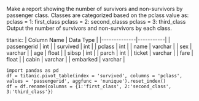 Make a report showing the number of survivors and non-survivors by passenger class.
Classes are categorized based on the pclass value as:
pclass = 1: first_class
pclass = 2: second_classs
pclass = 3: third_class
Output the number of survivors and non-survivors by each class.

titanic:
| Column Name  | Data Type |
|--------------|-----------|
| passengerid  | int       |
| survived     | int       |
| pclass       | int       |
| name         | varchar   |
| sex          | varchar   |
| age          | float     |
| sibsp        | int       |
| parch        | int       |
| ticket       | varchar   |
| fare         | float     |
| cabin        | varchar   |
| embarked     | varchar   |

```
import pandas as pd
df = titanic.pivot_table(index = 'survived', columns = 'pclass', values = 'passengerid', aggfunc = 'nunique').reset_index()
df = df.rename(columns = {1:'first_class', 2:'second_class', 3:'third_class'})
```
